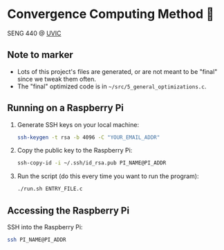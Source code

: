 # Convergence Computing Method 🚀

SENG 440 @ [UVIC](https://uvic.ca)

## Note to marker

- Lots of this project's files are generated, or are not meant to be "final" since we tweak them often.
- The "final" optimized code is in `~/src/5_general_optimizations.c`.

## Running on a Raspberry Pi

1. Generate SSH keys on your local machine:

    ```bash
    ssh-keygen -t rsa -b 4096 -C "YOUR_EMAIL_ADDR"
    ```

2. Copy the public key to the Raspberry Pi:

    ```bash
    ssh-copy-id -i ~/.ssh/id_rsa.pub PI_NAME@PI_ADDR
    ```

3. Run the script (do this every time you want to run the program):

    ```bash
    ./run.sh ENTRY_FILE.c
    ```

## Accessing the Raspberry Pi

SSH into the Raspberry Pi:

```bash
ssh PI_NAME@PI_ADDR
```

